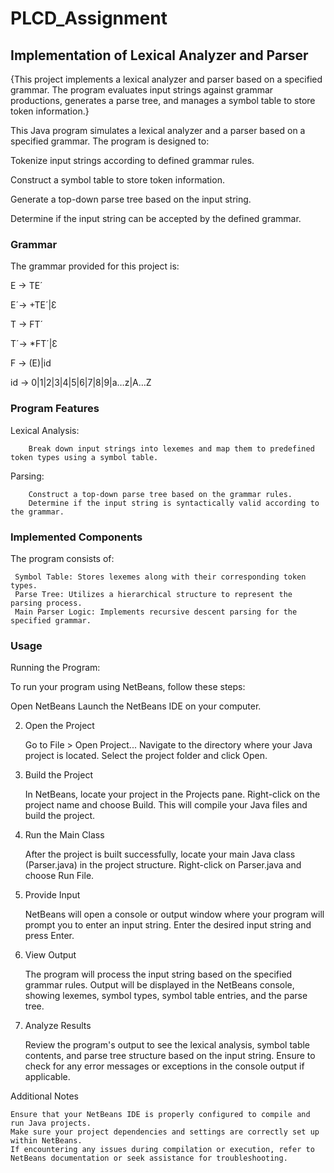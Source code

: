 # PLCD_Assignment

## Implementation of Lexical Analyzer and Parser

{This project implements a lexical analyzer and parser based on a specified grammar. The program evaluates input strings against grammar productions, generates a parse tree, and manages a symbol table to store token information.}

This Java program simulates a lexical analyzer and a parser based on a specified grammar. The program is designed to:

Tokenize input strings according to defined grammar rules.

Construct a symbol table to store token information.

Generate a top-down parse tree based on the input string.

Determine if the input string can be accepted by the defined grammar.

### Grammar

The grammar provided for this project is:

E → TE´

E´→ +TE´|Ɛ

T → FT´

T´→ *FT´|Ɛ

F → (E)|id

id → 0|1|2|3|4|5|6|7|8|9|a…z|A…Z

### Program Features

Lexical Analysis:

        Break down input strings into lexemes and map them to predefined token types using a symbol table.
        
 Parsing:
 
        Construct a top-down parse tree based on the grammar rules.
        Determine if the input string is syntactically valid according to the grammar.

### Implemented Components

The program consists of:

     Symbol Table: Stores lexemes along with their corresponding token types.
     Parse Tree: Utilizes a hierarchical structure to represent the parsing process.
     Main Parser Logic: Implements recursive descent parsing for the specified grammar.

### Usage
Running the Program:

To run your program using NetBeans, follow these steps:

Open NetBeans
    Launch the NetBeans IDE on your computer.

2. Open the Project

    Go to File > Open Project...
    Navigate to the directory where your Java project is located.
    Select the project folder and click Open.

3. Build the Project

    In NetBeans, locate your project in the Projects pane.
    Right-click on the project name and choose Build.
    This will compile your Java files and build the project.

4. Run the Main Class

    After the project is built successfully, locate your main Java class (Parser.java) in the project structure.
    Right-click on Parser.java and choose Run File.

5. Provide Input

    NetBeans will open a console or output window where your program will prompt you to enter an input string.
    Enter the desired input string and press Enter.

6. View Output

    The program will process the input string based on the specified grammar rules.
    Output will be displayed in the NetBeans console, showing lexemes, symbol types, symbol table entries, and the parse tree.

7. Analyze Results

    Review the program's output to see the lexical analysis, symbol table contents, and parse tree structure based on the input string.
    Ensure to check for any error messages or exceptions in the console output if applicable.

Additional Notes

    Ensure that your NetBeans IDE is properly configured to compile and run Java projects.
    Make sure your project dependencies and settings are correctly set up within NetBeans.
    If encountering any issues during compilation or execution, refer to NetBeans documentation or seek assistance for troubleshooting.


                        



